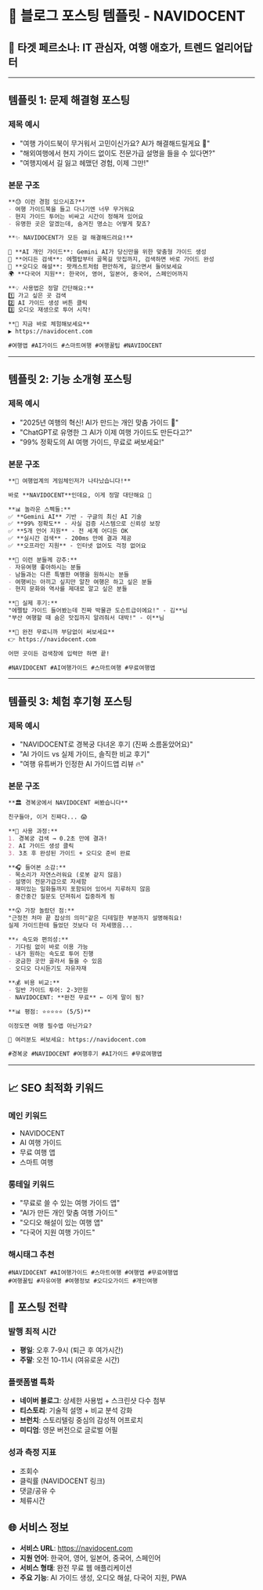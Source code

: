# 📝 블로그 포스팅 템플릿 - NAVIDOCENT

## 🎯 타겟 페르소나: IT 관심자, 여행 애호가, 트렌드 얼리어답터

---

## 템플릿 1: 문제 해결형 포스팅

### 제목 예시
- "여행 가이드북이 무거워서 고민이신가요? AI가 해결해드릴게요 🤖"
- "해외여행에서 현지 가이드 없이도 전문가급 설명을 들을 수 있다면?"
- "여행지에서 길 잃고 헤맸던 경험, 이제 그만!"

### 본문 구조
```markdown
**😓 이런 경험 있으시죠?**
- 여행 가이드북을 들고 다니기엔 너무 무거워요
- 현지 가이드 투어는 비싸고 시간이 정해져 있어요
- 유명한 곳은 알겠는데, 숨겨진 명소는 어떻게 찾죠?

**✨ NAVIDOCENT가 모든 걸 해결해드려요!**

🧠 **AI 개인 가이드**: Gemini AI가 당신만을 위한 맞춤형 가이드 생성
📍 **어디든 검색**: 에펠탑부터 골목길 맛집까지, 검색하면 바로 가이드 완성
🎵 **오디오 해설**: 팟캐스트처럼 편안하게, 걸으면서 들어보세요
🌍 **다국어 지원**: 한국어, 영어, 일본어, 중국어, 스페인어까지

**💡 사용법은 정말 간단해요:**
1️⃣ 가고 싶은 곳 검색
2️⃣ AI 가이드 생성 버튼 클릭
3️⃣ 오디오 재생으로 투어 시작!

**🔗 지금 바로 체험해보세요**
▶️ https://navidocent.com

#여행앱 #AI가이드 #스마트여행 #여행꿀팁 #NAVIDOCENT
```

---

## 템플릿 2: 기능 소개형 포스팅

### 제목 예시
- "2025년 여행의 혁신! AI가 만드는 개인 맞춤 가이드 📱"
- "ChatGPT로 유명한 그 AI가 이제 여행 가이드도 만든다고?"
- "99% 정확도의 AI 여행 가이드, 무료로 써보세요!"

### 본문 구조
```markdown
**🚀 여행업계의 게임체인저가 나타났습니다!**

바로 **NAVIDOCENT**인데요, 이게 정말 대단해요 👀

**📊 놀라운 스펙들:**
✅ **Gemini AI** 기반 - 구글의 최신 AI 기술
✅ **99% 정확도** - 사실 검증 시스템으로 신뢰성 보장  
✅ **5개 언어 지원** - 전 세계 어디든 OK
✅ **실시간 검색** - 200ms 만에 결과 제공
✅ **오프라인 지원** - 인터넷 없어도 걱정 없어요

**🎯 이런 분들께 강추:**
- 자유여행 좋아하시는 분들
- 남들과는 다른 특별한 여행을 원하시는 분들  
- 여행비는 아끼고 싶지만 알찬 여행은 하고 싶은 분들
- 현지 문화와 역사를 제대로 알고 싶은 분들

**💪 실제 후기:**
"에펠탑 가이드 들어봤는데 진짜 박물관 도슨트급이에요!" - 김**님
"부산 여행할 때 숨은 맛집까지 알려줘서 대박!" - 이**님

**🎁 완전 무료니까 부담없이 써보세요**
👉 https://navidocent.com

어떤 곳이든 검색창에 입력만 하면 끝!

#NAVIDOCENT #AI여행가이드 #스마트여행 #무료여행앱
```

---

## 템플릿 3: 체험 후기형 포스팅

### 제목 예시
- "NAVIDOCENT로 경복궁 다녀온 후기 (진짜 소름돋았어요)"
- "AI 가이드 vs 실제 가이드, 솔직한 비교 후기"
- "여행 유튜버가 인정한 AI 가이드앱 리뷰 🔥"

### 본문 구조
```markdown
**🏛️ 경복궁에서 NAVIDOCENT 써봤습니다**

친구들아, 이거 진짜다... 😱

**📱 사용 과정:**
1. 경복궁 검색 → 0.2초 만에 결과!
2. AI 가이드 생성 클릭
3. 3초 후 완성된 가이드 + 오디오 준비 완료

**🎧 들어본 소감:**
- 목소리가 자연스러워요 (로봇 같지 않음)
- 설명이 전문가급으로 자세함
- 재미있는 일화들까지 포함되어 있어서 지루하지 않음
- 중간중간 질문도 던져줘서 집중하게 됨

**😲 가장 놀랐던 점:**
"근정전 처마 끝 잡상의 의미"같은 디테일한 부분까지 설명해줘요!
실제 가이드한테 들었던 것보다 더 자세했음...

**⚡ 속도와 편의성:**
- 기다림 없이 바로 이용 가능
- 내가 원하는 속도로 투어 진행  
- 궁금한 곳만 골라서 들을 수 있음
- 오디오 다시듣기도 자유자재

**💰 비용 비교:**
- 일반 가이드 투어: 2-3만원
- NAVIDOCENT: **완전 무료** ← 이게 말이 됨?

**📊 평점: ⭐⭐⭐⭐⭐ (5/5)**

이정도면 여행 필수앱 아닌가요?

🔗 여러분도 써보세요: https://navidocent.com

#경복궁 #NAVIDOCENT #여행후기 #AI가이드 #무료여행앱
```

---

## 📈 SEO 최적화 키워드

### 메인 키워드
- NAVIDOCENT
- AI 여행 가이드
- 무료 여행 앱
- 스마트 여행

### 롱테일 키워드
- "무료로 쓸 수 있는 여행 가이드 앱"
- "AI가 만든 개인 맞춤 여행 가이드"  
- "오디오 해설이 있는 여행 앱"
- "다국어 지원 여행 가이드"

### 해시태그 추천
```
#NAVIDOCENT #AI여행가이드 #스마트여행 #여행앱 #무료여행앱
#여행꿀팁 #자유여행 #여행정보 #오디오가이드 #개인여행
```

## 🎯 포스팅 전략

### 발행 최적 시간
- **평일**: 오후 7-9시 (퇴근 후 여가시간)
- **주말**: 오전 10-11시 (여유로운 시간)

### 플랫폼별 특화
- **네이버 블로그**: 상세한 사용법 + 스크린샷 다수 첨부
- **티스토리**: 기술적 설명 + 비교 분석 강화  
- **브런치**: 스토리텔링 중심의 감성적 어프로치
- **미디엄**: 영문 버전으로 글로벌 어필

### 성과 측정 지표
- 조회수
- 클릭률 (NAVIDOCENT 링크)
- 댓글/공유 수
- 체류시간

## 🌐 서비스 정보
- **서비스 URL**: https://navidocent.com
- **지원 언어**: 한국어, 영어, 일본어, 중국어, 스페인어
- **서비스 형태**: 완전 무료 웹 애플리케이션
- **주요 기능**: AI 가이드 생성, 오디오 해설, 다국어 지원, PWA